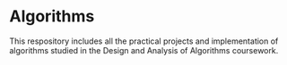 # Algorithms

This respository includes all the practical projects and implementation of algorithms studied in the Design and Analysis of Algorithms coursework.
